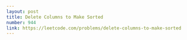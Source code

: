 ```yaml
---
layout: post
title: Delete Columns to Make Sorted
number: 944
link: https://leetcode.com/problems/delete-columns-to-make-sorted
---
```

